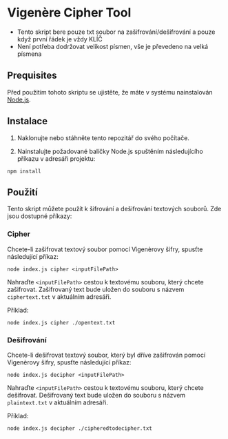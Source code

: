 
# Vigenère Cipher Tool

- Tento skript bere pouze txt soubor na zašifrování/dešifrování a pouze když první řádek je vždy KLÍČ
- Není potřeba dodržovat velikost písmen, vše je převedeno na velká písmena

## Prequisites

Před použitím tohoto skriptu se ujistěte, že máte v systému nainstalován [Node.js](https://nodejs.org/).

## Instalace

1. Naklonujte nebo stáhněte tento repozitář do svého počítače.

2. Nainstalujte požadované balíčky Node.js spuštěním následujícího příkazu v adresáři projektu:

```shell
npm install
```

## Použití

Tento skript můžete použít k šifrování a dešifrování textových souborů. Zde jsou dostupné příkazy:

### Cipher

Chcete-li zašifrovat textový soubor pomocí Vigenèrovy šifry, spusťte následující příkaz:

```shell
node index.js cipher <inputFilePath>
```

Nahraďte `<inputFilePath>` cestou k textovému souboru, který chcete zašifrovat. Zašifrovaný text bude uložen do souboru s názvem `ciphertext.txt` v aktuálním adresáři.

Příklad: 
```shell
node index.js cipher ./opentext.txt
```

### Dešifrování

Chcete-li dešifrovat textový soubor, který byl dříve zašifrován pomocí Vigenèrovy šifry, spusťte následující příkaz:

```shell
node index.js decipher <inputFilePath>
```

Nahraďte `<inputFilePath>` cestou k textovému souboru, který chcete dešifrovat. Dešifrovaný text bude uložen do souboru s názvem `plaintext.txt` v aktuálním adresáři.

Příklad: 
```shell
node index.js decipher ./cipheredtodecipher.txt
```